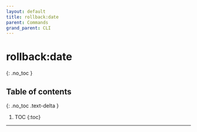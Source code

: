 ```yaml
---
layout: default
title: rollback:date
parent: Commands
grand_parent: CLI
---
```


# rollback:date
{: .no_toc }

## Table of contents
{: .no_toc .text-delta }

1. TOC
{:toc}
----

